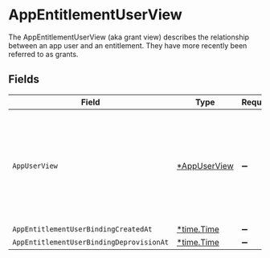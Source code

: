 # AppEntitlementUserView

The AppEntitlementUserView (aka grant view) describes the relationship between an app user and an entitlement. They have more recently been referred to as grants.


## Fields

| Field                                                                                                              | Type                                                                                                               | Required                                                                                                           | Description                                                                                                        |
| ------------------------------------------------------------------------------------------------------------------ | ------------------------------------------------------------------------------------------------------------------ | ------------------------------------------------------------------------------------------------------------------ | ------------------------------------------------------------------------------------------------------------------ |
| `AppUserView`                                                                                                      | [*AppUserView](../../models/shared/appuserview.md)                                                                 | :heavy_minus_sign:                                                                                                 | The AppUserView contains an app user as well as paths for apps, identity users, and last usage in expanded arrays. |
| `AppEntitlementUserBindingCreatedAt`                                                                               | [*time.Time](https://pkg.go.dev/time#Time)                                                                         | :heavy_minus_sign:                                                                                                 | N/A                                                                                                                |
| `AppEntitlementUserBindingDeprovisionAt`                                                                           | [*time.Time](https://pkg.go.dev/time#Time)                                                                         | :heavy_minus_sign:                                                                                                 | N/A                                                                                                                |